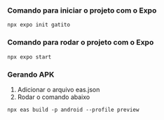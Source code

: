 ### Comando para iniciar o projeto com o Expo

```
npx expo init gatito
```

### Comando para rodar o projeto com o Expo

```
npx expo start
```

### Gerando APK

1. Adicionar o arquivo eas.json
2. Rodar o comando abaixo

```
npx eas build -p android --profile preview
```